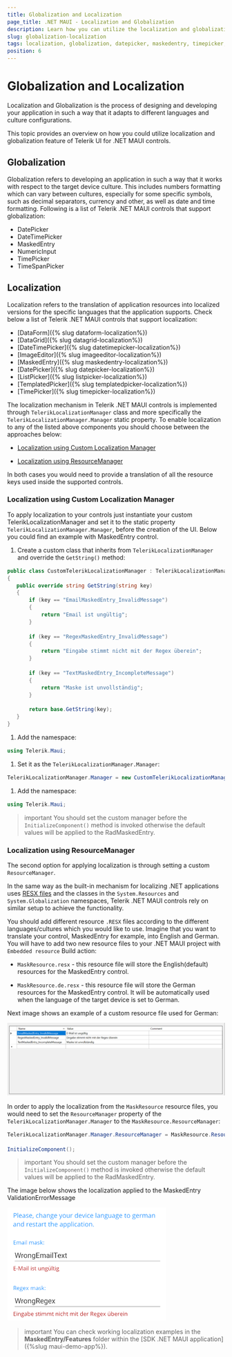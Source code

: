 ```yaml
---
title: Globalization and Localization
page_title: .NET MAUI - Localization and Globalization
description: Learn how you can utilize the localization and globalization features of the Telerik UI for .NET MAUI controls.
slug: globalization-localization
tags: localization, globalization, datepicker, maskedentry, timepicker, timespanpicker, culture, device culture, numeric input.
position: 6
---
```


# Globalization and Localization

Localization and Globalization is the process of designing and developing your application in such a way that it adapts to different languages and culture configurations.

This topic provides an overview on how you could utilize localization and globalization feature of Telerik UI for .NET MAUI controls.

## Globalization

Globalization refers to developing an application in such a way that it works with respect to the target device culture. This includes numbers formatting which can vary between cultures, especially for some specific symbols, such as decimal separators, currency and other, as well as date and time formatting. Following is a list of Telerik .NET MAUI controls that support globalization:

* DatePicker
* DateTimePicker
* MaskedEntry
* NumericInput
* TimePicker
* TimeSpanPicker

## Localization

Localization refers to the translation of application resources into localized versions for the specific languages that the application supports. Check below a list of Telerik .NET MAUI controls that support localization:

* [DataForm]({% slug dataform-localization%})
* [DataGrid]({% slug datagrid-localization%})
* [DateTimePicker]({% slug datetimepicker-localization%})
* [ImageEditor]({% slug imageeditor-localization%})
* [MaskedEntry]({% slug maskedentry-localization%})
* [DatePicker]({% slug datepicker-localization%})
* [ListPicker]({% slug listpicker-localization%})
* [TemplatedPicker]({% slug templatedpicker-localization%})
* [TimePicker]({% slug timepicker-localization%})


The localization mechanism in Telerik .NET MAUI controls is implemented through `TelerikLocalizationManager` class and more specifically the `TelerikLocalizationManager.Manager` static property. To enable localization to any of the listed above components you should choose between the approaches below:

* [Localization using Custom Localization Manager](#localization-using-custom-localization-manager)

* [Localization using ResourceManager](#localization-using-resourcemanager)

In both cases you would need to provide a translation of all the resource keys used inside the supported controls.

### Localization using Custom Localization Manager

To apply localization to your controls just instantiate your custom TelerikLocalizationManager and set it to the static property `TelerikLocalizationManager.Manager`, before the creation of the UI. Below you could find an example with MaskedEntry control.

1. Create a custom class that inherits from `TelerikLocalizationManager` and override the `GetString()` method:

 ```C#
 public class CustomTelerikLocalizationManager : TelerikLocalizationManager
 {
    public override string GetString(string key)
    {
        if (key == "EmailMaskedEntry_InvalidMessage")
        {
            return "Email ist ungültig";
        }

        if (key == "RegexMaskedEntry_InvalidMessage")
        {
            return "Eingabe stimmt nicht mit der Regex überein";
        }

        if (key == "TextMaskedEntry_IncompleteMessage")
        {
            return "Maske ist unvollständig";
        }

        return base.GetString(key);
    }
 }
 ```

1. Add the namespace:

 ```C#
using Telerik.Maui;
 ```

1. Set it as the `TelerikLocalizationManager.Manager`:

 ```C#
TelerikLocalizationManager.Manager = new CustomTelerikLocalizationManager();
 ```

1. Add the namespace:

 ```C#
using Telerik.Maui;
 ```

>important You should set the custom manager before the `InitializeComponent()` method is invoked otherwise the default values will be applied to the RadMaskedEntry.

### Localization using ResourceManager

The second option for applying localization is through setting a custom `ResourceManager`.

In the same way as the built-in mechanism for localizing .NET applications uses [RESX files](https://docs.microsoft.com/en-us/dotnet/core/extensions/create-resource-files) and the classes in the `System.Resources` and `System.Globalization` namespaces, Telerik .NET MAUI controls rely on similar setup to achieve the functionality.

You should add different resource `.RESX` files according to the different languages/cultures which you would like to use. Imagine that you want to translate your control, MaskedEntry for example, into English and German. You will have to add two new resource files to your .NET MAUI project with `Embedded resource` Build action:

* `MaskResource.resx` - this resource file will store the English(default) resources for the MaskedEntry control.

* `MaskResource.de.resx` - this resource file will store the German resources for the MaskedEntry control. It will be automatically used when the language of the target device is set to German.

Next image shows an example of a custom resource file used for German:

![custom resource file](images/maskentry-resource-file.png)

In order to apply the localization from the `MaskResource` resource files, you would need to set the `ResourceManager` property of the `TelerikLocalizationManager.Manager` to the `MaskResource.ResourceManager`:

```C#
TelerikLocalizationManager.Manager.ResourceManager = MaskResource.ResourceManager;

InitializeComponent();
```

>important You should set the custom manager before the `InitializeComponent()` method is invoked otherwise the default values will be applied to the RadMaskedEntry.

The image below shows the localization applied to the MaskedEntry ValidationErrorMessage

![localization for masked entry](images/maskentry-localization-validation-error-message.png)

>important You can check working localization examples in the **MaskedEntry/Features** folder within the [SDK .NET MAUI application]({%slug maui-demo-app%}).
